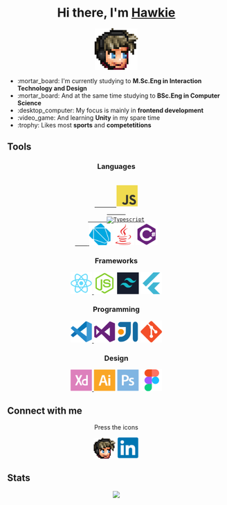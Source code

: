<div align="center">
  
  <h1>Hi there, I'm <a href="https://hakanlindahl.com/">Hawkie</a></h1>
  
  <p></p>
  <a href="https://hakanlindahl.com/"><img width="100px" alt="Hawkie" src="emote.png" /></a>
  <p></p>
  
  <div align="left">
    <ul>
      <li>:mortar_board: I'm currently studying to <b>M.Sc.Eng in Interaction Technology and Design</b></li>
      <li>:mortar_board: And at the same time studying to <b>BSc.Eng in Computer Science</b></li>
      <li>:desktop_computer: My focus is mainly in <b>frontend development</b></li>
      <li>:video_game: And learning <b>Unity</b> in my spare time</li>
      <li>:trophy: Likes most <b>sports</b> and <b>competetitions</b></li>
    </ul>
  </div>
  
</div>
  
## Tools

<!--##### Languages

<table>
  <tbody>
    <tr>  
      <td><code><img width="50px" alt="Javscript" src="images/javascript-original.svg"/></code></td>
      <td><code><img width="50px" alt="Dart" src="images/dart-plain.svg"/></code></td>
      <td><code><img width="50px" alt="Java" src="images/java-plain.svg"/></code></td>
      <td><code><img width="50px" alt="C#" src="images/csharp-plain.svg"/></code></td>
    </tr>
  </tbody>
</table>

###### Frameworks

<table>
  <tbody>
    <tr>
      <td><code><img width="50px" alt="React" src="images/react-original.svg"/></code></td>
      <td><code><img width="50px" alt="node.js" src="images/nodejs-original.svg"/></code></td>
      <td><code><img width="50px" alt="Bootstrap" src="images/bootstrap-plain.svg"/></code></td>
      <td><code><img width="50px" alt="Flutter" src="images/flutter-plain.svg"/></code></td>
    </tr>
  </tbody>
</table>

###### Programming

<table>
  <tbody>
    <tr>
      <td><code><img width="50px" alt="Visual Studio Code" src="images/vscode-original.svg"/></code></td>
      <td><code><img width="50px" alt="Visual Studio" src="images/visualstudio-plain.svg"/></code></td>
      <td><code><img width="50px" alt="IntelliJ" src="images/intellij-original.svg"/></code></td>
      <td><code><img width="50px" alt="Git" src="images/git-plain.svg"/></code></td>
    </tr>
  </tbody>
</table>

###### Design

<table>
  <tbody>
    <tr>
      <td> <code><img width="50px" alt="AdobeXD" src="images/xd-plain.svg"/></code></td>
      <td> <code><img width="50px" alt="Illustrator" src="images/illustrator-plain.svg"/></code></td>
      <td><code><img width="50px" alt="Photoshop" src="images/photoshop-plain.svg"/></code></td>
      <td> <code><img  width="50px" alt="Figma" src="images/figma-original.svg"/></code> </td>
  </tbody>
</table>-->

<div align="center">
  <h3>Languages</h3>
  <a href="https://www.javascript.com/" target="_blank" rel="noopener noreferrer">
     <code>
       <img width="50px" alt="Javscript" src="images/javascript-original.svg"/>
      </code>
  </a>
  <a href="https://www.typescriptlang.org/">
    <code>
      <img width="50px" alt="Typescript" src="https://cdn.jsdelivr.net/gh/devicons/devicon/icons/typescript/typescript-original.svg" />
    </code>
  </a>
  <a href="https://dart.dev/"> <code><img width="50px" alt="Dart" src="images/dart-plain.svg"/></code></a>
  <a href="https://www.java.com/sv/"><code><img width="50px" alt="Java" src="images/java-plain.svg"/></code></a>
  <a href="https://docs.microsoft.com/en-us/dotnet/csharp/"><code><img width="50px" alt="C#" src="images/csharp-plain.svg"/></code></a>
</div>

<div align="center">
  <h3>Frameworks</h3>
  <a href="https://reactjs.org/" target="_blank" rel="noopener noreferrer">
     <code><img width="50px" alt="React" src="images/react-original.svg"/></code>
  </a>
  <a href="https://nodejs.org/en/"><code><img width="50px" alt="node.js" src="images/nodejs-original.svg"/></code></a>
  <a href="https://tailwindcss.com/"><code><img width="50px" alt="Tailwind" src="images/tailwind-plain.png"/></code></a>
  <a href="https://flutter.dev/"><code><img width="50px" alt="Flutter" src="images/flutter-plain.svg"/></code></a>
</div>

<div align="center">
  <h3>Programming</h3>
  <a href="https://code.visualstudio.com/" target="_blank" rel="noopener noreferrer">
     <code><img width="50px" alt="Visual Studio Code" src="images/vscode-original.svg"/></code>
  </a>
  <a href="https://visualstudio.microsoft.com/"><code><img width="50px" alt="Visual Studio" src="images/visualstudio-plain.svg"/></code></a>
  <a href="https://www.jetbrains.com/idea/"><code><img width="50px" alt="IntelliJ" src="images/intellij-original.svg"/></code></a>
  <a href="https://git-scm.com/"><code><img width="50px" alt="Git" src="images/git-plain.svg"/></code></a>
</div>


<div align="center">
  <h3>Design</h3>
  <a href="https://www.adobe.com/se/products/xd.html" target="_blank" rel="noopener noreferrer">
     <code><img width="50px" alt="AdobeXD" src="images/xd-plain.svg"/></code>
  </a>
  <a href="https://www.adobe.com/se/products/illustrator.html"><code><img width="50px" alt="Illustrator" src="images/illustrator-plain.svg"/></code></a>
  <a href="https://www.adobe.com/se/products/photoshop.html"><code><img width="50px" alt="Photoshop" src="images/photoshop-plain.svg"/></code></a>
  <a href="https://www.figma.com/"><code><img  width="50px" alt="Figma" src="images/figma-original.svg"/></code></a>
</div>

## Connect with me

<div align="center">
  <p>Press the icons</p>

  <a href="https://hakanlindahl.com/"><img width="50px" alt="Hawkie" src="emote.png" /></a>
  <a href="https://www.linkedin.com/in/h%C3%A5kan-lindahl-3a0427153/"><img width="50px" alt="LinkedIn" src="images/linkedin-original.svg"/></a>
</div>

## Stats

<p align="center">
  <img src="https://github-readme-stats.vercel.app/api?username=hawkieone&show_icons=true&theme=dracula&hide=stars,issues">
</p>


[website]: https://hawkie.me
[linkedin]: https://www.linkedin.com/in/h%C3%A5kan-lindahl-3a0427153/
